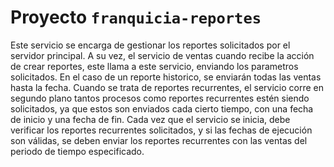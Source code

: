 # Proyecto `franquicia-reportes`
Este servicio se encarga de gestionar los reportes solicitados por el servidor principal. A su vez, el servicio de ventas cuando recibe la acción de crear reportes, este llama a este servicio, enviando los parametros solicitados.
En el caso de un reporte historico, se enviarán todas las ventas hasta la fecha.
Cuando se trata de reportes recurrentes, el servicio corre en segundo plano tantos procesos como reportes recurrentes estén siendo solicitados, ya que estos son enviados cada cierto tiempo, con una fecha de inicio y una fecha de fin. Cada vez que el servicio se inicia, debe verificar los reportes recurrentes solicitados, y si las fechas de ejecución son válidas, se deben enviar los reportes recurrentes con las ventas del periodo de tiempo especificado.

